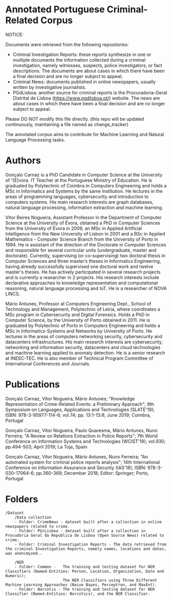 
# Annotated Portuguese Criminal-Related Corpus

NOTICE: 

Documents were retrieved from the following repositories:
- Criminal Investigation Reports: these reports synthesize in one or multiple documents the information collected during a criminal investigation, namely witnesses, suspects,   police investigators, or fact descriptions. The documents are about cases in which there have been a final decision and are no longer subject to appeal;
- Criminal News: documents published in online newspapers, usually written by investigative journalists.
- PGdLisboa: another source for criminal reports is the Procuradoria-Geral Distrital de Lisboa (https://www.pgdlisboa.pt/) website. The news are about cases in which there have been a final decision and are no longer subject to appeal.  

Please DO NOT modify this file directly. (this repo will be updated continuously, maintaining a file named as change_tracker)

The annotated corpus aims to contribute for Machine Learning and Natural Language Processing tasks. 

# Authors

Gonçalo Carnaz is a PhD Candidate in Computer Science at the University of \'{E}vora. IT Teacher at the Portuguese Ministry of Education. He is graduated by Polytechnic of Coimbra in Computers Engineering and holds a MSc in Informatics and Systems by the same Institution. He lectures in the areas of programming languages, cybersecurity and introduction to computers systems. His main research interests are graph databases, natural language processing, information extraction and machine learning.

Vitor Beires Nogueira, Assistant Professor in the Department of Computer Science at the University of Évora, obtained a PhD in Computer Sciences from the University of Évora in 2009, an MSc in Applied Artificial Intelligence from the New University of Lisbon in 2001 and a BSc in Applied Mathematics - Computer Science Branch from the University of Porto in 1994.
He is assistant of the direction of the Doctorate in Computer Sciences and responsible for several curricular units (undergraduate, master and doctorate). Currently, supervising (or co-supervising) two doctoral thesis in Computer Sciences and three master’s theses in Informatics Engineering, having already successfully supervised one doctoral work and twelve master's theses. 
He has actively participated in several research projects and is currently a researcher in 2 projects. His research interests include declarative approaches to knowledge representation and computational reasoning, natural language processing and IoT. He is a researcher of NOVA LINCS.

Mário Antunes, Professor at Computers Engineering Dept., School of Technology and Management, Polytechnic of Leiria, where coordinates a MSc program in Cybersecurity and Digital Forensics. Holds a PhD in  Computer Science, by the University of Porto obtained in 2011. He is graduated by Polytechnic of Porto in Computers Engineering and holds a MSc in Informatics-Systems and Networks by University of Porto. He lectures in the areas of computers networking security, cybersecurity and datacenters infrastructures. His main research interests are cybersecurity, networking and information security, datacenters and cloud technologies and machine learning applied to anomaly detection. 
He is a senior research at INESC-TEC. He is also member of Technical Program Committee of International Conferences and Journals.


# Publications

Gonçalo Carnaz, Vitor Nogueira, Mário Antunes; "Knowledge Representation of Crime-Related Events: a Preliminary Approach"; 8th Symposium on Languages, Applications and Technologies (SLATE'19); ISBN: 978-3-95977-114-6; vol.74; pp. 13:1-13:8; June 2019; Coimbra, Portugal

Gonçalo Carnaz, Vitor Nogueira, Paulo Quaresma, Mário Antunes, Nuno Ferreira; "A Review on Relations Extraction in Police Reports"; 7th World Conference on Information Systems and Technologies (WCIST'19); vol.930; pp.494-503; April 2019; La Toja, Spain

Gonçalo Carnaz, Vitor Nogueira, Mário Antunes, Nuno Ferreira; "An automated system for criminal police reports analysis"; 14th International Conference on Information Assurance and Security (IAS'18); ISBN: 978-3-030-17064-6; pp.360-369; December 2018; Editor: Springer; Porto, Portugal

# Folders

	/Dataset 
		/Data collection
		- Folder: CrimeNews - dataset built after a collection in online newspapers related to crime.
		- Folder: PGrLisboa - dataset built after a collection in Procudoria Geral da Republica de Lisboa (Open Source News) related to crime.
		- Folder: Criminal Investigation Reports - The data retrieved from the criminal Investigation Reports, namely names, locations and dates, was anonimyzed..
					
		/NER
		- Folder: Common -   The training and testing dataset for NER Classifiers (Named-Entities: Person, Location, Organization, Date and Numeric);
	  	 			         The NER Classifiers using Three Different Machine Learning Approaches (Naive Bayes, Perceptron, and MaxEnt). 	
		- Folder: Narcotis - The training and testing dataset for NER Classifier (Named-Entities: Narcotics), and the NER Classifier.
